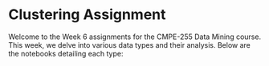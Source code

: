 # Clustering Assignment

Welcome to the Week 6 assignments for the CMPE-255 Data Mining course. This week, we delve into various data types and their analysis. Below are the notebooks detailing each type:
